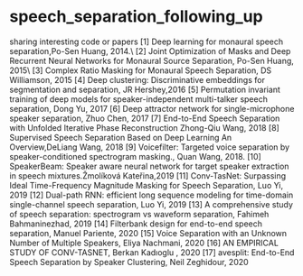 # speech_separation_following_up
sharing interesting code or papers
[1]  Deep learning for monaural speech separation,Po-Sen Huang, 2014.\\
[2] Joint Optimization of Masks and Deep Recurrent Neural Networks for Monaural Source Separation, Po-Sen Huang, 2015\\
[3] Complex Ratio Masking for Monaural Speech Separation, DS Williamson, 2015
[4] Deep clustering: Discriminative embeddings for segmentation and separation, JR Hershey,2016
[5] Permutation invariant training of deep models for speaker-independent multi-talker speech separation, Dong Yu, 2017
[6] Deep attractor network for single-microphone speaker separation, Zhuo Chen, 2017
[7] End-to-End Speech Separation with Unfolded Iterative Phase Reconstruction Zhong-Qiu Wang, 2018
[8] Supervised Speech Separation Based on Deep Learning An Overview,DeLiang Wang, 2018
[9] Voicefilter: Targeted voice separation by speaker-conditioned spectrogram masking., Quan Wang, 2018.
[10] SpeakerBeam: Speaker aware neural network for target speaker extraction in speech mixtures.Žmolíková Kateřina,2019
[11] Conv-TasNet: Surpassing Ideal Time-Frequency Magnitude Masking for Speech Separation, Luo Yi, 2019
[12] Dual-path RNN: efficient long sequence modeling for time-domain single-channel speech separation, Luo Yi, 2019
[13] A comprehensive study of speech separation: spectrogram vs waveform separation, Fahimeh Bahmaninezhad, 2019
[14] Filterbank design for end-to-end speech separation, Manuel Pariente, 2020
[15] Voice Separation with an Unknown Number of Multiple Speakers, Eliya Nachmani, 2020
[16] AN EMPIRICAL STUDY OF CONV-TASNET, Berkan Kadıoglu , 2020
[17] avesplit: End-to-End Speech Separation by Speaker Clustering, Neil Zeghidour, 2020 
